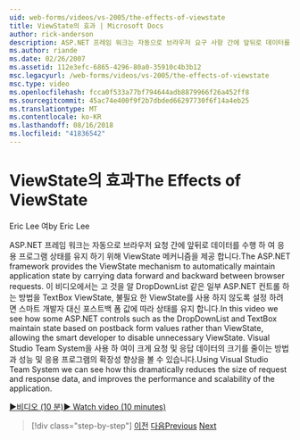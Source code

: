 ```yaml
---
uid: web-forms/videos/vs-2005/the-effects-of-viewstate
title: ViewState의 효과 | Microsoft Docs
author: rick-anderson
description: ASP.NET 프레임 워크는 자동으로 브라우저 요구 사항 간에 앞뒤로 데이터를 수행 하 여 응용 프로그램 상태를 유지 하기 위해 ViewState 메커니즘을 제공 하는 중...
ms.author: riande
ms.date: 02/26/2007
ms.assetid: 112e3efc-6865-4296-80a0-35910c4b3b12
msc.legacyurl: /web-forms/videos/vs-2005/the-effects-of-viewstate
msc.type: video
ms.openlocfilehash: fcca0f533a77bf794644adb8879966f26a452ff8
ms.sourcegitcommit: 45ac74e400f9f2b7dbded66297730f6f14a4eb25
ms.translationtype: MT
ms.contentlocale: ko-KR
ms.lasthandoff: 08/16/2018
ms.locfileid: "41836542"
---
```

<a name="the-effects-of-viewstate"></a><span data-ttu-id="6eae7-103">ViewState의 효과</span><span class="sxs-lookup"><span data-stu-id="6eae7-103">The Effects of ViewState</span></span>
====================
<span data-ttu-id="6eae7-104">Eric Lee 여</span><span class="sxs-lookup"><span data-stu-id="6eae7-104">by Eric Lee</span></span>

<span data-ttu-id="6eae7-105">ASP.NET 프레임 워크는 자동으로 브라우저 요청 간에 앞뒤로 데이터를 수행 하 여 응용 프로그램 상태를 유지 하기 위해 ViewState 메커니즘을 제공 합니다.</span><span class="sxs-lookup"><span data-stu-id="6eae7-105">The ASP.NET framework provides the ViewState mechanism to automatically maintain application state by carrying data forward and backward between browser requests.</span></span> <span data-ttu-id="6eae7-106">이 비디오에서는 고 것을 알 DropDownList 같은 일부 ASP.NET 컨트롤 하는 방법을 TextBox ViewState, 불필요 한 ViewState를 사용 하지 않도록 설정 하려면 스마트 개발자 대신 포스트백 폼 값에 따라 상태를 유지 합니다.</span><span class="sxs-lookup"><span data-stu-id="6eae7-106">In this video we see how some ASP.NET controls such as the DropDownList and TextBox maintain state based on postback form values rather than ViewState, allowing the smart developer to disable unnecessary ViewState.</span></span> <span data-ttu-id="6eae7-107">Visual Studio Team System을 사용 하 여이 크게 요청 및 응답 데이터의 크기를 줄이는 방법과 성능 및 응용 프로그램의 확장성 향상을 볼 수 있습니다.</span><span class="sxs-lookup"><span data-stu-id="6eae7-107">Using Visual Studio Team System we can see how this dramatically reduces the size of request and response data, and improves the performance and scalability of the application.</span></span>

[<span data-ttu-id="6eae7-108">&#9654;비디오 (10 분)</span><span class="sxs-lookup"><span data-stu-id="6eae7-108">&#9654; Watch video (10 minutes)</span></span>](https://channel9.msdn.com/Blogs/ASP-NET-Site-Videos/the-effects-of-viewstate)

> [!div class="step-by-step"]
> <span data-ttu-id="6eae7-109">[이전](using-the-load-test-agent.md)
> [다음](how-do-i-integrate-defect-tracking-with-testing.md)</span><span class="sxs-lookup"><span data-stu-id="6eae7-109">[Previous](using-the-load-test-agent.md)
[Next](how-do-i-integrate-defect-tracking-with-testing.md)</span></span>
